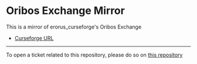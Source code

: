 # Oribos Exchange Mirror

This is a mirror of erorus_curseforge's Oribos Exchange

- [Curseforge URL](https://www.curseforge.com/wow/addons/oribos-exchange)

----

To open a ticket related to this repository, please do so on [this repository](https://github.com/curseforge-mirror/.github)